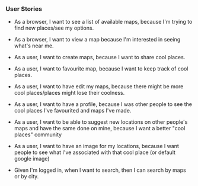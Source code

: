 ### User Stories
<!-- *  As a ___, I want to _, because ____. User stories-->
<!-- * Given __, when _, then ____. User scenario-->

* As a browser, I want to see a list of available maps, because I'm trying to find new places/see my options.
* As a browser, I want to view a map because I'm interested in seeing what's near me.
* As a user, I want to create maps, because I want to share cool places.
* As a user, I want to favourite map, because I want to keep track of cool places.
* As a user, I want to have edit my maps, because there might be more cool places/places might lose their coolness.
* As a user, I want to have a profile, because I was other people to see the cool places I've favourited and maps I've made.
* As a user, I want to be able to suggest new locations on other people's maps and have the same done on mine, because I want a better "cool places" community
* As a user, I want to have an image for my locations, because I want people to see what I've associated with that cool place (or default google image)



* Given I'm logged in, when I want to search, then I can search by maps or by city.

<!-- Option  -->
<!-- 
  users can see a list of the available maps
  users can view a map
  a map can contain many points
  each point can have: a title, description, and image
  authenticated users can create maps
  authenticated users can modify maps (add, edit, remove points)
  users can favourite a map
  users have profiles, indicating their favourite maps and maps they've contributed to
  use http://leafletjs.com/ or https://developers.google.com/maps/
   -->